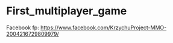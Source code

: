 # First_multiplayer_game


Facebook fp:
https://www.facebook.com/KrzychuProject-MMO-2004216729809979/
